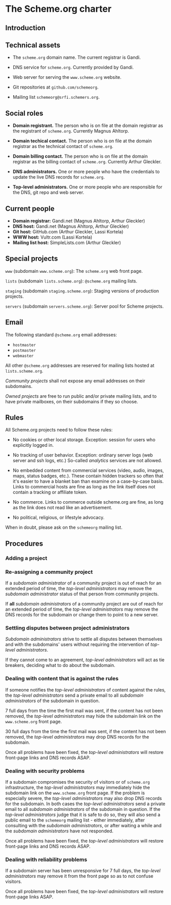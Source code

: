 # The Scheme.org charter

## Introduction

## Technical assets

* The `scheme.org` domain name. The current registrar is Gandi.

* DNS service for `scheme.org`. Currently provided by Gandi.

* Web server for serving the `www.scheme.org` website.

* Git repositories at `github.com/schemeorg`.

* Mailing list `schemeorg@srfi.schemers.org`.

## Social roles

* **Domain registrant.** The person who is on file at the domain
  registrar as the registrant of `scheme.org`. Currently Magnus
  Ahltorp.

* **Domain techical contact.** The person who is on file at the domain
  registrar as the technical contact of `scheme.org`.

* **Domain billing contact.** The person who is on file at the domain
  registrar as the billing contact of `scheme.org`. Currently Arthur
  Gleckler.

* **DNS administrators.** One or more people who have the credentials
  to update the live DNS records for `scheme.org`.

* **Top-level administrators.** One or more people who are responsible
  for the DNS, git repo and web server.

## Current people

* **Domain registrar:** Gandi.net (Magnus Ahltorp, Arthur Gleckler)
* **DNS host:** Gandi.net (Magnus Ahltorp, Arthur Gleckler)
* **Git host:** GitHub.com (Arthur Gleckler, Lassi Kortela)
* **WWW host:** Vultr.com (Lassi Kortela)
* **Mailing list host:** SimpleLists.com (Arthur Gleckler)

## Special projects

`www` (subdomain `www.scheme.org`): The `scheme.org` web front page.

`lists` (subdomain `lists.scheme.org`): `@scheme.org` mailing lists.

`staging` (subdomain `staging.scheme.org`): Staging versions of
production projects.

`servers` (subdomain `servers.scheme.org`): Server pool for Scheme
projects.

## Email

The following standard `@scheme.org` email addresses:

* `hostmaster`
* `postmaster`
* `webmaster`

All other `@scheme.org` addresses are reserved for mailing lists
hosted at `lists.scheme.org`.

_Community projects_ shall not expose any email addresses on their
subdomains.

_Owned projects_ are free to run public and/or private mailing lists,
and to have private mailboxes, on their subdomains if they so choose.

## Rules

All Scheme.org projects need to follow these rules:

* No cookies or other local storage. Exception: session for users who
  explicitly logged in.

* No tracking of user behavior. Exception: ordinary server logs (web
  server and ssh logs, etc.) So-called _analytics_ services are not
  allowed.

* No embedded content from commercial services (video, audio, images,
  maps, status badges, etc.). These contain hidden trackers so often
  that it's easier to have a blanket ban than examine on a
  case-by-case basis. Links to commercial hosts are fine as long as
  the link itself does not contain a tracking or affiliate token.

* No commerce. Links to commerce outside scheme.org are fine, as long
  as the link does not read like an advertisement.

* No political, religious, or lifestyle advocacy.

When in doubt, please ask on the `schemeorg` mailing list.

## Procedures

### Adding a project

### Re-assigning a community project

If a _subdomain administrator_ of a community project is out of reach
for an extended period of time, the _top-level administrators_ may
remove the _subdomain administrator_ status of that person from
community projects.

If **all** _subdomain administrators_ of a community project are out
of reach for an extended period of time, the _top-level
administrators_ may remove the DNS records for the subdomain or change
them to point to a new server.

### Settling disputes between project administrators

_Subdomain administrators_ strive to settle all disputes between
themselves and with the subdomains' users without requiring the
intervention of _top-level administrators_.

If they cannot come to an agreement, _top-level administrators_ will
act as tie breakers, deciding what to do about the subdomain.

### Dealing with content that is against the rules

If someone notifies the _top-level administrators_ of content against
the rules, the _top-level administrators_ send a private email to all
_subdomain administrators_ of the subdomain in question.

7 full days from the time the first mail was sent, if the content has
not been removed, the _top-level administrators_ may hide the
subdomain link on the `www.scheme.org` front page.

30 full days from the time the first mail was sent, if the content has
not been removed, the _top-level administrators_ may drop DNS records
for the subdomain.

Once all problems have been fixed, the _top-level administrators_ will
restore front-page links and DNS records ASAP.

### Dealing with security problems

If a subdomain compromises the security of visitors or of `scheme.org`
infrastructure, the _top-level administrators_ may immediately hide
the subdomain link on the `www.scheme.org` front page. If the problem
is especially severe, the _top-level administrators_ may also drop DNS
records for the subdomain. In both cases the _top-level
administrators_ send a private email to all _subdomain administrators_
of the subdomain in question. If the _top-level administrators_ judge
that it is safe to do so, they will also send a public email to the
`schemeorg` mailing list - either immediately, after consulting with
the _subdomain administrators_, or after waiting a while and the
_subdomain administrators_ have not responded.

Once all problems have been fixed, the _top-level administrators_ will
restore front-page links and DNS records ASAP.

### Dealing with reliability problems

If a subdomain server has been unresponsive for 7 full days, the
_top-level administrators_ may remove it from the front page so as to
not confuse visitors.

Once all problems have been fixed, the _top-level administrators_ will
restore front-page links ASAP.
